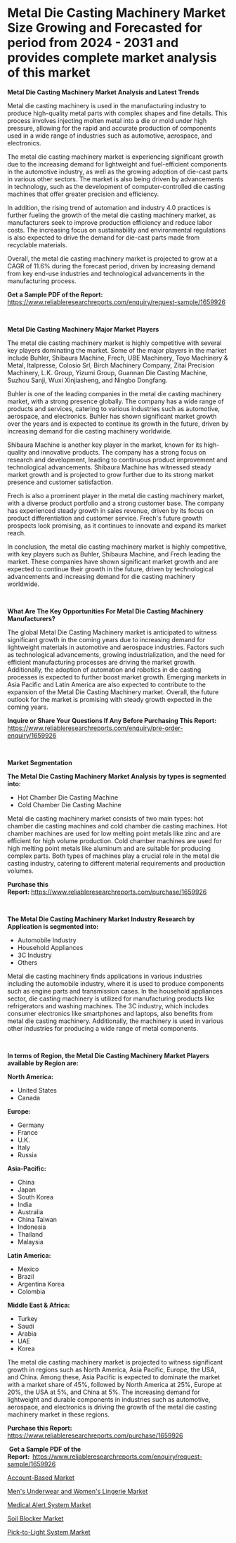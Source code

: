<p><h1>Metal Die Casting Machinery Market Size Growing and Forecasted for period from 2024 - 2031 and provides complete market analysis of this market</h1></p><p><strong>Metal Die Casting Machinery Market Analysis and Latest Trends</strong></p>
<p><p>Metal die casting machinery is used in the manufacturing industry to produce high-quality metal parts with complex shapes and fine details. This process involves injecting molten metal into a die or mold under high pressure, allowing for the rapid and accurate production of components used in a wide range of industries such as automotive, aerospace, and electronics.</p><p>The metal die casting machinery market is experiencing significant growth due to the increasing demand for lightweight and fuel-efficient components in the automotive industry, as well as the growing adoption of die-cast parts in various other sectors. The market is also being driven by advancements in technology, such as the development of computer-controlled die casting machines that offer greater precision and efficiency.</p><p>In addition, the rising trend of automation and industry 4.0 practices is further fueling the growth of the metal die casting machinery market, as manufacturers seek to improve production efficiency and reduce labor costs. The increasing focus on sustainability and environmental regulations is also expected to drive the demand for die-cast parts made from recyclable materials.</p><p>Overall, the metal die casting machinery market is projected to grow at a CAGR of 11.6% during the forecast period, driven by increasing demand from key end-use industries and technological advancements in the manufacturing process.</p></p>
<p><strong>Get a Sample PDF of the Report:&nbsp;</strong> <a href="https://www.reliableresearchreports.com/enquiry/request-sample/1659926">https://www.reliableresearchreports.com/enquiry/request-sample/1659926</a></p>
<p>&nbsp;</p>
<p><strong>Metal Die Casting Machinery Major Market Players</strong></p>
<p><p>The metal die casting machinery market is highly competitive with several key players dominating the market. Some of the major players in the market include Buhler, Shibaura Machine, Frech, UBE Machinery, Toyo Machinery & Metal, Italpresse, Colosio Srl, Birch Machinery Company, Zitai Precision Machinery, L.K. Group, Yizumi Group, Guannan Die Casting Machine, Suzhou Sanji, Wuxi Xinjiasheng, and Ningbo Dongfang.</p><p>Buhler is one of the leading companies in the metal die casting machinery market, with a strong presence globally. The company has a wide range of products and services, catering to various industries such as automotive, aerospace, and electronics. Buhler has shown significant market growth over the years and is expected to continue its growth in the future, driven by increasing demand for die casting machinery worldwide.</p><p>Shibaura Machine is another key player in the market, known for its high-quality and innovative products. The company has a strong focus on research and development, leading to continuous product improvement and technological advancements. Shibaura Machine has witnessed steady market growth and is projected to grow further due to its strong market presence and customer satisfaction.</p><p>Frech is also a prominent player in the metal die casting machinery market, with a diverse product portfolio and a strong customer base. The company has experienced steady growth in sales revenue, driven by its focus on product differentiation and customer service. Frech's future growth prospects look promising, as it continues to innovate and expand its market reach.</p><p>In conclusion, the metal die casting machinery market is highly competitive, with key players such as Buhler, Shibaura Machine, and Frech leading the market. These companies have shown significant market growth and are expected to continue their growth in the future, driven by technological advancements and increasing demand for die casting machinery worldwide.</p></p>
<p>&nbsp;</p>
<p><strong>What Are The Key Opportunities For Metal Die Casting Machinery Manufacturers?</strong></p>
<p><p>The global Metal Die Casting Machinery market is anticipated to witness significant growth in the coming years due to increasing demand for lightweight materials in automotive and aerospace industries. Factors such as technological advancements, growing industrialization, and the need for efficient manufacturing processes are driving the market growth. Additionally, the adoption of automation and robotics in die casting processes is expected to further boost market growth. Emerging markets in Asia Pacific and Latin America are also expected to contribute to the expansion of the Metal Die Casting Machinery market. Overall, the future outlook for the market is promising with steady growth expected in the coming years.</p></p>
<p><strong>Inquire or Share Your Questions If Any Before Purchasing This Report:</strong> <a href="https://www.reliableresearchreports.com/enquiry/pre-order-enquiry/1659926">https://www.reliableresearchreports.com/enquiry/pre-order-enquiry/1659926</a></p>
<p>&nbsp;</p>
<p><strong>Market Segmentation</strong></p>
<p><strong>The Metal Die Casting Machinery Market Analysis by types is segmented into:</strong></p>
<p><ul><li>Hot Chamber Die Casting Machine</li><li>Cold Chamber Die Casting Machine</li></ul></p>
<p><p>Metal die casting machinery market consists of two main types: hot chamber die casting machines and cold chamber die casting machines. Hot chamber machines are used for low melting point metals like zinc and are efficient for high volume production. Cold chamber machines are used for high melting point metals like aluminum and are suitable for producing complex parts. Both types of machines play a crucial role in the metal die casting industry, catering to different material requirements and production volumes.</p></p>
<p><strong>Purchase this Report:&nbsp;</strong><a href="https://www.reliableresearchreports.com/purchase/1659926">https://www.reliableresearchreports.com/purchase/1659926</a></p>
<p>&nbsp;</p>
<p><strong>The Metal Die Casting Machinery Market Industry Research by Application is segmented into:</strong></p>
<p><ul><li>Automobile Industry</li><li>Household Appliances</li><li>3C Industry</li><li>Others</li></ul></p>
<p><p>Metal die casting machinery finds applications in various industries including the automobile industry, where it is used to produce components such as engine parts and transmission cases. In the household appliances sector, die casting machinery is utilized for manufacturing products like refrigerators and washing machines. The 3C industry, which includes consumer electronics like smartphones and laptops, also benefits from metal die casting machinery. Additionally, the machinery is used in various other industries for producing a wide range of metal components.</p></p>
<p>&nbsp;</p>
<p><strong>In terms of Region, the Metal Die Casting Machinery Market Players available by Region are:</strong></p>
<p>
    <p> <strong> North America: </strong>
        <ul>
            <li>United States</li>
            <li>Canada</li>
        </ul>
        </p> 
    <p> <strong> Europe: </strong>
        <ul>
            <li>Germany</li>
            <li>France</li>
            <li>U.K.</li>
            <li>Italy</li>
            <li>Russia</li>
        </ul>
        </p> 
    <p> <strong> Asia-Pacific: </strong>
        <ul>
            <li>China</li>
            <li>Japan</li>
            <li>South Korea</li>
            <li>India</li>
            <li>Australia</li>
            <li>China Taiwan</li>
            <li>Indonesia</li>
            <li>Thailand</li>
            <li>Malaysia</li>
        </ul>
        </p> 
    <p> <strong> Latin America: </strong>
        <ul>
            <li>Mexico</li>
            <li>Brazil</li>
            <li>Argentina Korea</li>
            <li>Colombia</li>
        </ul>
        </p> 
    <p> <strong> Middle East & Africa: </strong>
        <ul>
            <li>Turkey</li>
            <li>Saudi</li>
            <li>Arabia</li>
            <li>UAE</li>
            <li>Korea</li>
        </ul>
    </p>
    </p>
<p><p>The metal die casting machinery market is projected to witness significant growth in regions such as North America, Asia Pacific, Europe, the USA, and China. Among these, Asia Pacific is expected to dominate the market with a market share of 45%, followed by North America at 25%, Europe at 20%, the USA at 5%, and China at 5%. The increasing demand for lightweight and durable components in industries such as automotive, aerospace, and electronics is driving the growth of the metal die casting machinery market in these regions.</p></p>
<p><strong>Purchase this Report: </strong><a href="https://www.reliableresearchreports.com/purchase/1659926">https://www.reliableresearchreports.com/purchase/1659926</a></p>
<p>&nbsp;<strong>Get a Sample PDF of the Report:&nbsp;&nbsp;</strong><a href="https://www.reliableresearchreports.com/enquiry/request-sample/1659926">https://www.reliableresearchreports.com/enquiry/request-sample/1659926</a></p>
<p><strong></strong></p>
<p><p><a href="https://forested-sushi-9b0.notion.site/Account-Based-Market-Centers-on-Aspects-such-as-Market-Growth-Market-Share-Market-Opportunity-and-d9c6942f62f64ca8a34cbbfe810982bd">Account-Based Market</a></p><p><a href="https://view.publitas.com/reportprime-1/decoding-the-mens-underwear-and-womens-lingerie-market-a-deep-dive-into-the-latest-market-trends-market-segmentation-and-competitive-analysis/">Men's Underwear and Women's Lingerie Market</a></p><p><a href="https://view.publitas.com/reportprime-1/medical-alert-system-market-size-share-trends-analysis-report-by-material-by-type-by-end-user-by-region-and-segment-forecasts-2024-2031/">Medical Alert System Market</a></p><p><a href="https://summer-dogwood-3e9.notion.site/Soil-Blocker-Market-Furnish-Information-about-Market-Size-Market-Share-Market-Dynamics-and-Projec-51590717d8da462ebb2f9c1bbd3b6503">Soil Blocker Market</a></p><p><a href="https://lydian-appliance-61d.notion.site/Pick-to-Light-System-Market-Analysis-Examines-its-Scope-on-Growth-Opportunities-and-Forecasted-Tren-b458c0f5bc894eb6961801b9090cc981">Pick-to-Light System Market</a></p></p>
